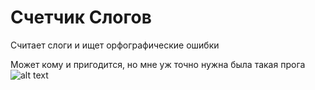 # Счетчик Слогов
Считает слоги и ищет орфографические ошибки

Может кому и пригодится, но мне уж точно нужна была такая прога
![alt text](https://i.imgur.com/YcZ7t8L.png)
